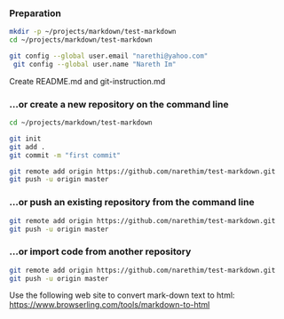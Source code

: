 <!-- create a new repository on the command line -->

### Preparation
~~~bash
mkdir -p ~/projects/markdown/test-markdown
cd ~/projects/markdown/test-markdown

git config --global user.email "narethi@yahoo.com"
 git config --global user.name "Nareth Im"

~~~

Create README.md and git-instruction.md

### ...or create a new repository on the command line
~~~bash
cd ~/projects/markdown/test-markdown

git init
git add .
git commit -m "first commit"

git remote add origin https://github.com/narethim/test-markdown.git
git push -u origin master
~~~

### ...or push an existing repository from the command line
~~~bash
git remote add origin https://github.com/narethim/test-markdown.git
git push -u origin master
~~~

### ...or import code from another repository
~~~bash
git remote add origin https://github.com/narethim/test-markdown.git
git push -u origin master
~~~

Use the following web site to convert mark-down text to html:
https://www.browserling.com/tools/markdown-to-html
